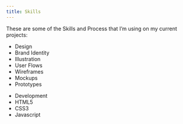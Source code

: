```yaml
---
title: Skills
---
```

<p>These are some of the Skills and Process that I’m using on my current projects:</p>
<div class="list">
  <ul class="col-1">
    <li class="subtitle">Design</li>
    <li>Brand Identity</li>
    <li>Illustration</li>
    <li>User Flows</li>
    <li>Wireframes</li>
    <li>Mockups</li>
    <li>Prototypes</li>
  </ul>
  <ul class="col-1">
    <li class="subtitle">Development</li>
    <li>HTML5</li>
    <li>CSS3</li>
    <li>Javascript</li>
  </ul>
</div>
